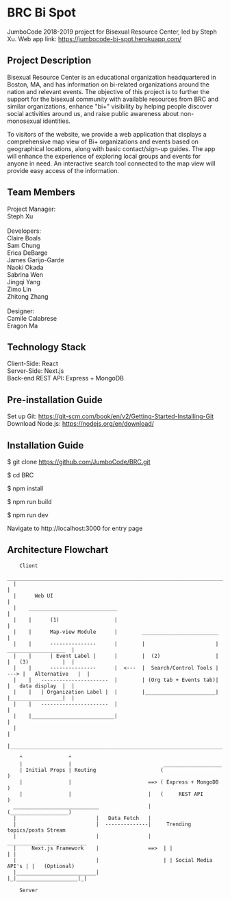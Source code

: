 # BRC Bi Spot
JumboCode 2018-2019 project for Bisexual Resource Center, led by Steph Xu.
Web app link: https://jumbocode-bi-spot.herokuapp.com/

## Project Description
Bisexual Resource Center is an educational organization headquartered in Boston, MA, and has information on bi-related organizations around the nation and relevant events. The objective of this project is to further the support for the bisexual community with available resources from BRC and similar organizations, enhance "bi+" visibility by helping people discover social activities around us, and raise public awareness about non-monosexual identities. 

To visitors of the website, we provide a web application that displays a comprehensive map view of Bi+ organizations and events based on geographical locations, along with basic contact/sign-up guides. The app will enhance the experience of exploring local groups and events for anyone in need. An interactive search tool connected to the map view will provide easy access of the information.

## Team Members
Project Manager:<br />
Steph Xu<br />
<br />
Developers:<br />
Claire Boals<br />
Sam Chung<br />
Erica DeBarge<br />
James Garijo-Garde<br />
Naoki Okada<br />
Sabrina Wen<br />
Jingqi Yang<br />
Zimo Lin<br />
Zhitong Zhang<br />
<br />
Designer:<br />
Camile Calabrese <br />
Eragon Ma<br />

## Technology Stack 
Client-Side: React <br />
Server-Side: Next.js <br />
Back-end REST API: Express + MongoDB <br />

## Pre-installation Guide
Set up Git: https://git-scm.com/book/en/v2/Getting-Started-Installing-Git <br />
Download Node.js: https://nodejs.org/en/download/

## Installation Guide
$ git clone https://github.com/JumboCode/BRC.git

$ cd BRC

$ npm install

$ npm run build

$ npm run dev

Navigate to http://localhost:3000 for entry page

## Architecture Flowchart
        
        Client
      _______________________________________________________________________________________________
      |                                                                                             |
      |      Web UI                                                                                 |
      |    _____________________________                                                            |
      |    |      (1)                  |                                                            |
      |    |      Map-view Module      |        _________________________                           |                         
      |    |      ---------------      |        |                       |      ___________________  |
      |    |      | Event Label |      |        |  (2)                  |      |   (3)           |  |
      |    |      ---------------      |  <---  |  Search/Control Tools | ---> |   Alternative   |  |       
      |    |   ----------------------  |        | (Org tab + Events tab)|      |   data display  |  |
      |    |   | Organization Label |  |        |_______________________|      |_________________|  |
      |    |   ----------------------  |                                                            |
      |    |___________________________|                                                            |
      |                                                                                             |
      |_____________________________________________________________________________________________|

        ^               ^                              
        |               |                              ___________________
        | Initial Props | Routing                     (                   )
        |               |                         ==> ( Express + MongoDB )
        |               |                         |   (     REST API      )
      ____________________________                |   (___________________)              
      |                          |   Data Fetch   |                 
      |                          |  --------------|     Trending topics/posts Stream
      |                          |                |    __________________________
      |     Next.js Framework    |                ==>  | |                    | | 
      |                          |                     | | Social Media API's | |   (Optional)
      |__________________________|                     |_|____________________|_|
      
        Server

